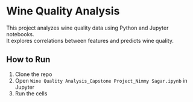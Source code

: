 # Wine Quality Analysis
This project analyzes wine quality data using Python and Jupyter notebooks.  
It explores correlations between features and predicts wine quality.

## How to Run
1. Clone the repo
2. Open `Wine Quality Analysis_Capstone Project_Nimmy Sagar.ipynb` in Jupyter
3. Run the cells
